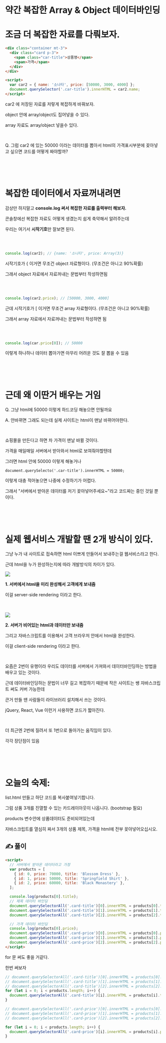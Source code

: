 # 약간 복잡한 Array & Object 데이터바인딩

# 조금 더 복잡한 자료를 다뤄보자.

```html
<div class="container mt-3">
  <div class="card p-3">
    <span class="car-title">상품명</span>
    <span>가격</span>
  </div>
</div>

<script>
  var car2 = { name: '소나타', price: [50000, 3000, 4000] };
  document.querySelector('.car-title').innerHTML = car2.name;
</script>
```

car2 에 저장된 자료를 저렇게 복잡하게 바꿔보자.

object 안에 array/object도 집어넣을 수 있다.

array 자료도 array/object 넣을수 있다.

<br>

Q. 그럼 car2 에 있는 50000 이라는 데이터를 뽑아서 html의 가격표시부분에 꽂아넣고 싶으면 코드를 어떻게 짜야할까?

<br>
<br>
<br>

# 복잡한 데이터에서 자료꺼내려면

감상만 하지말고 **console.log 써서 복잡한 자료를 출력부터 해보자.**

콘솔창에선 복잡한 자료도 어떻게 생겼는지 쉽게 축약해서 알려주는데

우리는 여기서 **시작기호**만 잘보면 된다.

<br>
<br>

```js
console.log(car2); // {name: '소나타', price: Array(3)}
```

시작기호가 { 이거면 무조건 object 자료형이다. (무조건은 아니고 90%확률)

그래서 object 자료에서 자료꺼내는 문법부터 작성하면됨

<br>
<br>

```js
console.log(car2.price); // [50000, 3000, 4000]
```

근데 시작기호가 [ 이거면 무조건 array 자료형이다. (무조건은 아니고 90%확률)

그래서 array 자료에서 자료꺼내는 문법부터 작성하면 됨

<br>
<br>

```js
console.log(car.price[0]); // 50000
```

이렇게 하나하나 데이터 뽑아가면 아무리 어려운 것도 잘 뽑을 수 있음

<br>
<br>
<br>

# 근데 왜 이딴거 배우는 거임

Q. 그냥 html에 50000 이렇게 하드코딩 해놓으면 안될까요

A. 안바뀌면 그래도 되는데 실제 사이트는 html이 맨날 바뀌어야한다.

<br>

쇼핑몰을 만든다고 하면 차 가격이 맨날 바뀔 것이다.

가격을 매일매일 서버에서 받아와서 html로 보여줘야할텐데

그러면 html 안에 50000 이렇게 해놓거나

`document.querySelecto('.car-title').innerHTML = 50000;`

이렇게 대충 적어놓으면 나중에 수정하기가 어렵다.

그래서 "서버에서 받아온 데이터를 저기 꽂아넣어주세요~"라고 코드짜는 중인 것일 뿐이다.

<br>
<br>
<br>

# 실제 웹서비스 개발할 땐 2개 방식이 있다.

그냥 누가 내 사이트로 접속하면 html 이쁘게 만들어서 보내주는걸 웹서비스라고 한다.

근데 html을 누가 완성하는지에 따라 개발방식의 차이가 있다.

<img src="https://codingapple.com/wp-content/uploads/2022/03/%EC%BA%A1%EC%B2%981-1.png">

**1. 서버에서 html을 미리 완성해서 고객에게 보내줌**

이걸 server-side rendering 이라고 한다.

<br>
<br>

<img src="https://codingapple.com/wp-content/uploads/2022/03/%EC%BA%A1%EC%B2%982-1.png">

**2. 서버가 비어있는 html과 데이터만 보내줌**

그리고 자바스크립트를 이용해서 고객 브라우저 안에서 html을 완성한다.

이걸 client-side rendering 이라고 한다.

<br>

요즘은 2번이 유행이라 우리도 데이터를 서버에서 가져와서 데이터바인딩하는 방법을 배우고 있는 것이다.

근데 데이터바인딩하는 문법이 너무 길고 복잡하기 때문에 작은 사이트는 쌩 자바스크립트 써도 커버 가능한데

큰거 만들 땐 사람들이 라이브러리 설치해서 쓰는 것이다.

jQuery, React, Vue 이런거 사용하면 코드가 짧아진다.

<br>

더 최근엔 2번에 질려서 또 1번으로 돌아가는 움직임이 있다.

각각 장단점이 있음

<br>
<br>
<br>

# 오늘의 숙제:

list.html 만들고 하단 코드를 복사붙여넣기합니다.

그럼 상품 3개를 진열할 수 있는 카드레이아웃이 나옵니다. (bootstrap 필요)

products 변수안에 상품데이터도 준비되어있는데

자바스크립트를 열심히 짜서 3개의 상품 제목, 가격을 html에 전부 꽂아넣어오십시오.

## ✍️ 풀이

```html
<script>
  // 서버에서 받아온 데이터라고 가정
  var products = [
    { id: 0, price: 70000, title: 'Blossom Dress' },
    { id: 1, price: 50000, title: 'Springfield Shirt' },
    { id: 2, price: 60000, title: 'Black Monastery' },
  ];

  console.log(products[0].title);
  // 제목 데이터 바인딩
  document.querySelectorAll('.card-title')[0].innerHTML = products[0].title;
  document.querySelectorAll('.card-title')[1].innerHTML = products[1].title;
  document.querySelectorAll('.card-title')[2].innerHTML = products[2].title;

  // 가격 데이터 바인딩
  console.log(products[0].price);
  document.querySelectorAll('.card-price')[0].innerHTML = products[0].price;
  document.querySelectorAll('.card-price')[1].innerHTML = products[1].price;
  document.querySelectorAll('.card-price')[2].innerHTML = products[2].price;
</script>
```

for 문 써도 좋을 거같다.

한번 써보자

```js
// document.querySelectorAll('.card-title')[0].innerHTML = products[0].title;
// document.querySelectorAll('.card-title')[1].innerHTML = products[1].title;
// document.querySelectorAll('.card-title')[2].innerHTML = products[2].title;
for (let i = 0; i < products.length; i++) {
  document.querySelectorAll('.card-title')[i].innerHTML = products[i].title;
}

// document.querySelectorAll('.card-price')[0].innerHTML = products[0].price;
// document.querySelectorAll('.card-price')[1].innerHTML = products[1].price;
// document.querySelectorAll('.card-price')[2].innerHTML = products[2].price;

for (let i = 0; i < products.length; i++) {
  document.querySelectorAll('.card-price')[i].innerHTML = products[i].price;
}
```
